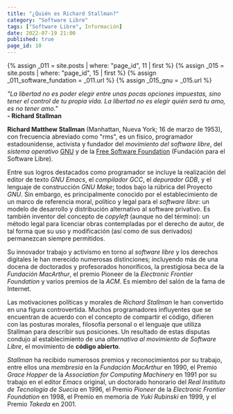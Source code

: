 ```yaml
---
title: "¿Quién es Richard Stallman?"
category: "Software Libre"
tags: ["Software Libre", Información]
date: 2022-07-19 21:00
published: true
page_id: 10
---
```


{% assign _011 = site.posts | where: "page_id", 11 | first %}
{% assign _015 = site.posts | where: "page_id", 15 | first %}
{% assign _011_software_fundation = _011.url %}
{% assign _015_gnu                = _015.url %}

*"La libertad no es poder elegir entre unas pocas opciones impuestas, sino tener el control de tu propia vida. La libertad no es elegir quién será tu amo, es no tener amo."*<br>
**\- Richard Stallman**

**Richard Matthew Stallman** (Manhattan, Nueva York; 16 de marzo de 1953), con frecuencia abreviado como "rms", es un físico, programador estadounidense, activista y fundador del *movimiento del software libre*, del *sistema operativo* <a href="{{_015_gnu}}">GNU</a> y de la <a href="{{_011_software_fundation}}">Free Software Foundation</a> (Fundación para el Software Libre).

Entre sus logros destacados como programador se incluye la realización del editor de texto *GNU Emacs*, el *compilador GCC*, el *depurador GDB*, y el lenguaje de construcción *GNU Make*; todos bajo la rúbrica del Proyecto *GNU*. Sin embargo, es principalmente conocido por el establecimiento de un marco de referencia moral, político y legal para el *software libre*: un modelo de desarrollo y distribución alternativo al software privativo. Es también inventor del concepto de *copyleft* (aunque no del término): un método legal para licenciar obras contempladas por el derecho de autor, de tal forma que su uso y modificación (así como de sus derivados) permanezcan siempre permitidos.

Su innovador trabajo y activismo en torno al *software libre* y los derechos digitales le han merecido numerosas distinciones; incluyendo más de una docena de doctorados y profesorados honoríficos, la prestigiosa beca de la *Fundación MacArthur*, el premio Pioneer de la *Electronic Frontier Foundation* y varios premios de la *ACM*. Es miembro del salón de la fama de Internet.

Las motivaciones políticas y morales de *Richard Stallman* le han convertido en una figura controvertida. Muchos programadores influyentes que se encuentran de acuerdo con el concepto de compartir el código, difieren con las posturas morales, filosofía personal o el lenguaje que utiliza Stallman para describir sus posiciones. Un resultado de estas disputas condujo al establecimiento de una *alternativa al movimiento de Software Libre*, el movimiento de **código abierto**.

*Stallman* ha recibido numerosos premios y reconocimientos por su trabajo, entre ellos una *membresía* en la *Fundación MacArthur* en 1990, el Premio *Grace Hopper* de la *Association for Computing Machinery* en 1991 por su trabajo en el editor *Emacs* original, un doctorado honorario del *Real Instituto de Tecnología de Suecia* en 1996, el Premio *Pioneer* de la *Electronic Frontier Foundation* en 1998, el Premio en memoria de *Yuki Rubinski* en 1999, y el Premio *Takeda* en 2001.